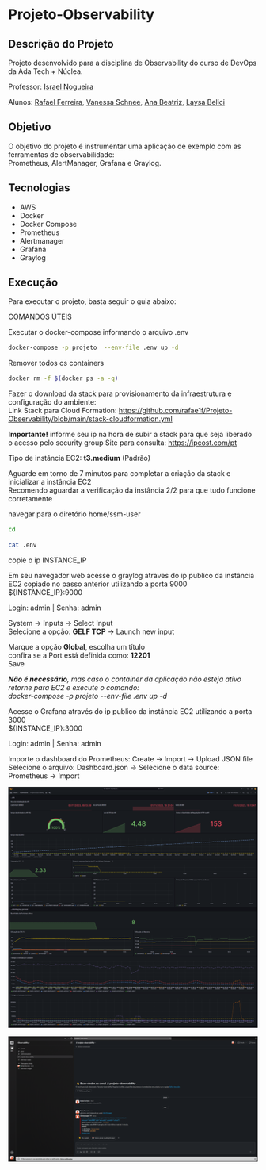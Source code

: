 # Projeto-Observability

## Descrição do Projeto
Projeto desenvolvido para a disciplina de Observability do curso de DevOps da Ada Tech + Núclea.

Professor: [Israel Nogueira](https://www.linkedin.com/in/israel-lnogueira/)

Alunos: [Rafael Ferreira](https://www.linkedin.com/in/rafae1f/), [Vanessa Schnee](https://www.linkedin.com/in/vanessa-schnee/), [Ana Beatriz](https://www.linkedin.com/in/ana-beatriz-ferraz-078420156/), [Laysa Belici](https://www.linkedin.com/in/laysabelici/)

## Objetivo
O objetivo do projeto é instrumentar uma aplicação de exemplo com as ferramentas de observabilidade:\
Prometheus, AlertManager, Grafana e Graylog.

## Tecnologias
- AWS
- Docker
- Docker Compose
- Prometheus
- Alertmanager
- Grafana
- Graylog

## Execução
Para executar o projeto, basta seguir o guia abaixo:

COMANDOS ÚTEIS

Executar o docker-compose informando o arquivo .env
```bash
docker-compose -p projeto  --env-file .env up -d
```
Remover todos os containers
```bash
docker rm -f $(docker ps -a -q)
```

Fazer o download da stack para provisionamento da infraestrutura e configuração do ambiente:\
Link Stack para Cloud Formation: https://github.com/rafae1f/Projeto-Observability/blob/main/stack-cloudformation.yml

**Importante!** informe seu ip na hora de subir a stack para que seja liberado o acesso pelo security group 
Site para consulta: https://ipcost.com/pt

Tipo de instância EC2: **t3.medium** (Padrão)

Aguarde em torno de 7 minutos para completar a criação da stack e inicializar a instância EC2\
Recomendo aguardar a verificação da instância 2/2 para que tudo funcione corretamente

navegar para o diretório home/ssm-user
```bash
cd
```
```bash
cat .env
```
copie o ip INSTANCE_IP

Em seu navegador web acesse o graylog atraves do ip publico da instância EC2 copiado no passo anterior utilizando a porta 9000\
${INSTANCE_IP}:9000

Login: admin | Senha: admin

System -> Inputs -> Select Input\
Selecione a opção: **GELF TCP** -> Launch new input

Marque a opção **Global**, escolha um título\
confira se a Port está definida como: **12201**\
Save

***Não é necessário**, mas caso o container da aplicação não esteja ativo retorne para EC2 e execute o comando:*\
*docker-compose -p projeto  --env-file .env up -d*

Acesse o Grafana através do ip publico da instância EC2 utilizando a porta 3000\
${INSTANCE_IP}:3000

Login: admin | Senha: admin

Importe o dashboard do Prometheus: Create -> Import -> Upload JSON file\
Selecione o arquivo: Dashboard.json -> Selecione o data source: Prometheus -> Import

![Dashboard V1](Dashboardv1.png)

![Alert Manager - Slack](AlertSlack.png)